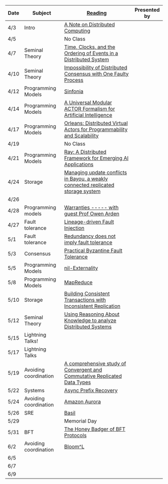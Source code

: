 |Date|Subject|<a href="Link">Reading</a>|Presented by|
|------------|-------------|-------------|------------|
|4/3|Intro|<a href="http://citeseerx.ist.psu.edu/viewdoc/summary?doi=10.1.1.41.7628">A Note on Distributed Computing</a>||
|4/5||No Class||
|4/7|Seminal Theory|<a href="http://amturing.acm.org/p558-lamport.pdf">Time, Clocks, and the Ordering of Events in a Distributed System</a>||
|4/10|Seminal Theory|<a href="https://groups.csail.mit.edu/tds/papers/Lynch/jacm85.pdf">Impossibility of Distributed Consensus with One Faulty Process</a>||
|4/12|Programming Models|<a href="http://www.sosp2007.org/papers/sosp064-aguilera.pdf">Sinfonia</a>||
|4/14|Programming Models|<a href="http://worrydream.com/refs/Hewitt-ActorModel.pdf">A Universal Modular ACTOR Formalism for Artificial Intelligence</a>||
|4/17|Programming Models|<a href=https://www.microsoft.com/en-us/research/wp-content/uploads/2016/02/Orleans-MSR-TR-2014-41.pdf>Orleans: Distributed Virtual Actors for Programmability and Scalability</a>||
|4/19||No Class||
|4/21|Programming Models|<a href="https://www.usenix.org/system/files/osdi18-moritz.pdf">Ray: A Distributed Framework for Emerging AI Applications</a>||
|4/24|Storage|<a href="https://people.cs.umass.edu/~mcorner/courses/691M/papers/terry.pdf">Managing update conflicts in Bayou, a weakly connected replicated storage system</a>||
|4/26|||
|4/28|Programming models|<a href="https://www.cs.cornell.edu/andru/papers/warranties/nsdi14.pdf">Warranties ----- with guest Prof Owen Arden||
|4/27|Fault tolerance|<a href="https://people.ucsc.edu/~palvaro/molly.pdf">Lineage-driven Fault Injection</a>||
|5/1|Fault tolerance|<a href="https://www.usenix.org/system/files/conference/fast17/fast17-ganesan.pdf">Redundancy does not imply fault tolerance</a>||
|5/3|Consensus|<a href="http://pmg.csail.mit.edu/papers/osdi99.pdf">Practical Byzantine Fault Tolerance</a>||
|5/5|Programming Models|<a href="https://pages.cs.wisc.edu/~ag/pdf/nilext.pdf">nil-Externality</a>||
|5/8|Programming Models|<a href="http://static.googleusercontent.com/media/research.google.com/en//archive/mapreduce-osdi04.pdf">MapReduce</a>||
|5/10|Storage|<a href="https://syslab.cs.washington.edu/papers/tapir-tr14.pdf">Building Consistent Transactions with Inconsistent Replication</a>||
|5/12|Seminal Theory|<a href="https://www.cs.cornell.edu/home/halpern/papers/UsingRAK.pdf">Using Reasoning About Knowledge to analyze Distributed Systems</a>||
|5/15|  Lightning Talks!||
|5/17|  Lightning Talks||
|5/19|Avoiding coordination|<a href="http://hal.upmc.fr/inria-00555588/document">A comprehensive study of Convergent and Commutative Replicated Data Types</a>||
|5/22|Systems|<a href="https://tli2.github.io/assets/pdf/dpr-sigmod2021.pdf">Async Prefix Recovery</a>||
|5/24|Avoiding coordination|<a href="https://dl.acm.org/citation.cfm?id=3183713.3196937">Amazon Aurora</a>||
|5/26|SRE|<a href="https://nacrooks.github.io/bibliography/publications/2021-sosp-basil.pdf">Basil</a>||
|5/29||Memorial Day||
|5/31|BFT|<a href="https://eprint.iacr.org/2016/199.pdf">The Honey Badger of BFT Protocols</a>||
|6/2|Avoiding coordination|<a href="http://www.neilconway.org/docs/socc2012_bloom_lattices.pdf">Bloom^L</a>||
|6/5||<a href=""></a>||
|6/7||<a href=""></a>||
|6/9||<a href=""></a>||
